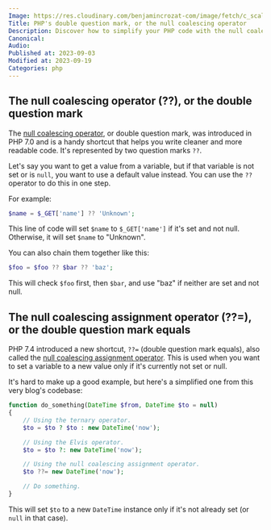 ```yaml
---
Image: https://res.cloudinary.com/benjamincrozat-com/image/fetch/c_scale,f_webp,q_auto,w_1200/https://life-long-bunny.fra1.digitaloceanspaces.com/media-library/production/61/crazy-monitors-guy_ru8pgz.jpg
Title: PHP's double question mark, or the null coalescing operator
Description: Discover how to simplify your PHP code with the null coalescing and null coalescing assignment operators.
Canonical: 
Audio:
Published at: 2023-09-03
Modified at: 2023-09-19
Categories: php
---
```


## The null coalescing operator (??), or the double question mark

The [null coalescing operator](https://www.php.net/manual/en/migration70.new-features.php#migration70.new-features.null-coalesce-op), or double question mark, was introduced in PHP 7.0 and is a handy shortcut that helps you write cleaner and more readable code. It's represented by two question marks `??`.

Let's say you want to get a value from a variable, but if that variable is not set or is `null`, you want to use a default value instead. You can use the `??` operator to do this in one step.

For example:

```php
$name = $_GET['name'] ?? 'Unknown';
```

This line of code will set `$name` to `$_GET['name']` if it's set and not null. Otherwise, it will set `$name` to "Unknown".

You can also chain them together like this:

```php
$foo = $foo ?? $bar ?? 'baz';
```

This will check `$foo` first, then `$bar`, and use "baz" if neither are set and not null.

## The null coalescing assignment operator (??=), or the double question mark equals

PHP 7.4 introduced a new shortcut, `??=` (double question mark equals), also called the [null coalescing assignment operator](https://wiki.php.net/rfc/null_coalesce_equal_operator). This is used when you want to set a variable to a new value only if it's currently not set or null.

It's hard to make up a good example, but here's a simplified one from this very blog's codebase:

```php
function do_something(DateTime $from, DateTime $to = null)
{
    // Using the ternary operator.
    $to = $to ? $to : new DateTime('now');

    // Using the Elvis operator.
    $to = $to ?: new DateTime('now');

    // Using the null coalescing assignment operator.
    $to ??= new DateTime('now');

    // Do something.
}
```

This will set `$to` to a new `DateTime` instance only if it's not already set (or `null` in that case).